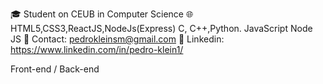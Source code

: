 🎓 Student on CEUB in Computer Science
🌐 HTML5,CSS3,ReactJS,NodeJs(Express) C, C++,Python.
JavaScript Node JS
📧 Contact: pedrokleinsm@gmail.com
📮 Linkedin: https://www.linkedin.com/in/pedro-klein1/

Front-end / Back-end
